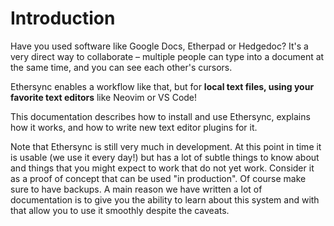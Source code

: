 # Introduction

Have you used software like Google Docs, Etherpad or Hedgedoc? It's a very direct way to collaborate – multiple people can type into a document at the same time, and you can see each other's cursors.

Ethersync enables a workflow like that, but for **local text files, using your favorite text editors** like Neovim or VS Code!

This documentation describes how to install and use Ethersync, explains how it works, and how to write new text editor plugins for it.

Note that Ethersync is still very much in development. At this point in time it is usable (we use it every day!) but has a lot of subtle things to know about and things that you might expect to work that do not yet work.
Consider it as a proof of concept that can be used "in production". Of course make sure to have backups.
A main reason we have written a lot of documentation is to give you the ability to learn about this system and with that allow you to use it smoothly despite the caveats.
